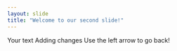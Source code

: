 ```yaml
---
layout: slide
title: "Welcome to our second slide!"
---
```

Your text
Adding changes
Use the left arrow to go back!
